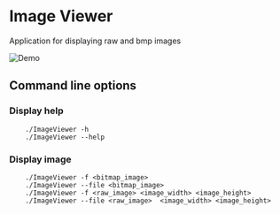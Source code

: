 # Image Viewer
Application for displaying raw and bmp images

![Demo](media/ImageViewer.gif)

## Command line options
### Display help
```
    ./ImageViewer -h
    ./ImageViewer --help
```
### Display image
```
    ./ImageViewer -f <bitmap_image>
    ./ImageViewer --file <bitmap_image>
    ./ImageViewer -f <raw_image> <image_width> <image_height>
    ./ImageViewer --file <raw_image>  <image_width> <image_height>
```
